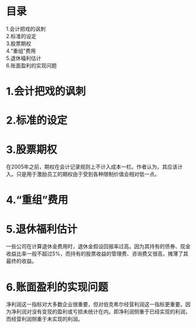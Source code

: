 # 目录
1.会计把戏的讽刺     
2.标准的设定     
3.股票期权     
4.“重组”费用    
5.退休福利估计    
6.账面盈利的实现问题      

# 1.会计把戏的讽刺
# 2.标准的设定
# 3.股票期权
在2005年之前，期权在会计记录规则上不计入成本一栏。作者认为，其应该计入。只是用于激励员工的期权由于受到各种限制价值会相对低一点。
# 4.“重组”费用
# 5.退休福利估计
一些公司在计算退休金费用时，退休金假设回报率过高。因为其持有的债券、现金收益比率一般不超过5%，而持有的股票收益的管理费、咨询费又很高，摊薄了其最终的收益。
# 6.账面盈利的实现问题
净利润这一指标对大多数企业很重要，但对伯克希尔经营利润这一指标更重要。因为净利润对没有变现的盈利或亏损未统计在内。即净利润侧重于已经实现的利润，而经营利润侧重于未实现的利润。
